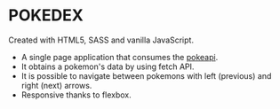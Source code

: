 # POKEDEX

Created with HTML5, SASS and vanilla JavaScript.

* A single page application that consumes the [pokeapi](https://pokeapi.co/).
* It obtains a pokemon's data by using fetch API.
* It is possible to navigate between pokemons with left (previous) and right (next) arrows.
* Responsive thanks to flexbox.